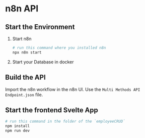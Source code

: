 # n8n API

## Start the Environment

1. Start n8n
    ```bash
    # run this command where you installed n8n
    npx n8n start
    ```
2. Start your Database in docker

## Build the API

Import the n8n workflow in the n8n UI.
Use the `Multi Methods API Endpoint.json` file.


## Start the frontend Svelte App

```bash
# run this command in the folder of the `employeeCRUD`
npm install
npm run dev
```